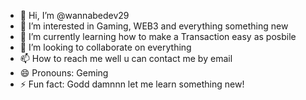 - 👋 Hi, I’m @wannabedev29
- 👀 I’m interested in Gaming, WEB3 and everything something new
- 🌱 I’m currently learning how to make a Transaction easy as posbile
- 💞️ I’m looking to collaborate on everything
- 📫 How to reach me well u can contact me by email
- 😄 Pronouns: Geming
- ⚡ Fun fact: Godd damnnn let me learn something new!

<!---
wannabedev29/wannabedev29 is a ✨ special ✨ repository because its `README.md` (this file) appears on your GitHub profile.
You can click the Preview link to take a look at your changes.
--->
